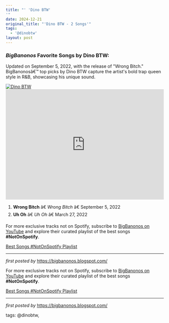 ```yaml
---
title: "' 'Dino BTW'
'"
date: 2024-12-21
original_title: "'Dino BTW - 2 Songs'"
tags:
  - '@dinobtw'
layout: post
---
```

<h3><em>BigBanonos</em> Favorite Songs by Dino BTW:</h3> <p>Updated on September 5, 2022, with the release of "Wrong Bitch." BigBanonosâ€™ top picks by Dino BTW capture the artist's bold trap queen style in R&B, showcasing his unique sound.</p> <!--Image-->
<div class="separator"> <a href="https://i1.sndcdn.com/artworks-aUiVcodwTDuzkDjD-HWxhJg-t500x500.jpg" > <img alt="Dino BTW" src="https://i1.sndcdn.com/artworks-aUiVcodwTDuzkDjD-HWxhJg-t500x500.jpg" /> </a>
</div> <!--Spotify Playlist Embed-->
<iframe allow="autoplay; clipboard-write; encrypted-media; fullscreen; picture-in-picture" allowfullscreen="" frameborder="0" height="352" loading="lazy" src="https://open.spotify.com/embed/playlist/286LIG99VReDedJCUhCywx?utm_source=generator" width="100%"></iframe> <!--Song Listings-->
<ol> <li><strong>Wrong Bitch</strong> â€ <em>Wrong Bitch</em> â€ September 5, 2022</li> <li><strong>Uh Oh</strong> â€ <em>Uh Oh</em> â€ March 27, 2022</li>
</ol> <!--Subscribe and Playlist Links-->
<div> <p>For more exclusive tracks not on Spotify, subscribe to <a href="https://www.youtube.com/@BigBanonos" target="_blank">BigBanonos on YouTube</a> and explore their curated playlist of the best songs <strong>#NotOnSpotify</strong>.</p> <p><a href="https://www.youtube.com/playlist?list=PLtuNtuTatqI0kFahUCbtbfenC_ET5O_tr" target="_blank">Best Songs #NotOnSpotify Playlist</a></p></div> <hr /> <p><em>first posted by</em> <a href="https://bigbanonos.blogspot.com/" rel="noopener" target="_new">https://bigbanonos.blogspot.com/</a></p>


<!--Subscribe and Playlist Links-->
<div>
    <p>For more exclusive tracks not on Spotify, subscribe to <a href="https://www.youtube.com/@BigBanonos" target="_blank">BigBanonos on YouTube</a> and explore their curated playlist of the best songs <strong>#NotOnSpotify</strong>.</p>
    <p><a href="https://www.youtube.com/playlist?list=PLtuNtuTatqI0kFahUCbtbfenC_ET5O_tr" target="_blank">Best Songs #NotOnSpotify Playlist<br /></a></p></div>

<hr />

<p><em>first posted by</em> <a href="https://bigbanonos.blogspot.com/" rel="noopener" target="_new">https://bigbanonos.blogspot.com/</a></p>

<p>tags: @dinobtw,</p>
